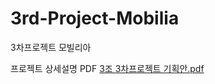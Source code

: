 # 3rd-Project-Mobilia
3차프로젝트 모빌리아

프로젝트 상세설명 PDF
[3조 3차프로젝트 기획안.pdf](https://github.com/Yuhwanbeom/3rd-Project-Mobilia/files/11828593/3.3.pdf)
